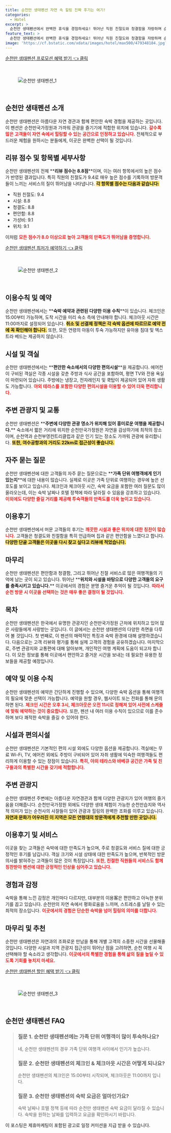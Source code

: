 ```yaml
---
title: 순천만 생태펜션 자연 속 힐링 진짜 후기는 여기!
categories:
  - Hotel
excerpt: >
  순천만 생태펜션에서 완벽한 휴식을 경험하세요! 뛰어난 직원 친절도와 청결함을 자랑하며 순천의 명소와 가까운 위치에 있습니다. 가족 단위 여행객들 사이에서 인기 만점인 이곳에서 특별한 순간을 만들어보세요!
feature_text: >
  순천만 생태펜션에서 완벽한 휴식을 경험하세요! 뛰어난 직원 친절도와 청결함을 자랑하며 순천의 명소와 가까운 위치에 있습니다. 가족 단위 여행객들 사이에서 인기 만점인 이곳에서 특별한 순간을 만들어보세요!
image: 'https://cf.bstatic.com/xdata/images/hotel/max500/479348184.jpg?k=903b500c6afddd9786fe081edbf2d75ebe59482519dd761c876a9cf5a0aeeadf&o=&hp=1'
---
```


<p><a class="modoo-button" href="https://tinyurl.com/2a2qvbd7" rel="nofollow noopener">순천만 생태펜션 프로모션 혜택 받기 👈 클릭</a></p><br/>
<figure class="image"><img alt="순천만 생태펜션_1" src="https://cf.bstatic.com/xdata/images/hotel/max1024x768/482372581.jpg?k=43458a3410e1417c18339fee20520cff123d02ae4ec778b83a514b2c87788959&amp;o=&amp;hp=1"/></figure><br/>

<h2 id="순천만_생태펜션 소개">순천만 생태펜션 소개</h2>
<p>순천만 생태펜션은 아름다운 자연 경관과 함께 편안한 숙박 경험을 제공하는 곳입니다. 이 펜션은 순천만국가정원과 가까워 관광을 즐기기에 적합한 위치에 있습니다. <b><span style="color: #ee2323;">갈수록 많은 고객들이 자연 속에서 힐링할 수 있는 공간으로 인정하고 있습니다.</span></b> 전체적으로 부드러운 체험을 원하시는 분들에게, 이곳은 완벽한 선택이 될 것입니다.</p>
<h2 id="리뷰_점수_및_세부사항">리뷰 점수 및 항목별 세부사항</h2>
<p>순천만 생태펜션의 전체 **<b>리뷰 점수는 8.8점</b>**이며, 이는 여러 항목에서의 높은 점수가 반영된 결과입니다. 특히 직원의 친절도가 9.4로 매우 높은 점수를 기록하여 방문객들이 느끼는 서비스의 질이 뛰어남을 나타냅니다. <b><span style="background-color: #ffe066;">각 항목별 점수는 다음과 같습니다:</span></b></p>
<ul>
<li>직원 친절도: 9.4</li>
<li>시설: 8.8</li>
<li>청결도: 8.8</li>
<li>편안함: 8.8</li>
<li>가성비: 9.1</li>
<li>위치: 9.1</li>
</ul>
<p>이처럼 <b><span style="color: #ee2323;">모든 점수가 8.0 이상으로 높아 고객들의 만족도가 뛰어남을 증명합니다.</span></b></p>
<p><a class="modoo-button" href="https://tinyurl.com/2a2qvbd7" rel="nofollow noopener">순천만 생태펜션 최저가 예약하기 👈 클릭</a></p><br/>
<figure class="image"><img alt="순천만 생태펜션_2" src="https://cf.bstatic.com/xdata/images/hotel/max500/479348184.jpg?k=903b500c6afddd9786fe081edbf2d75ebe59482519dd761c876a9cf5a0aeeadf&amp;o=&amp;hp=1"/></figure><br/>
<h2 id="이용_수칙_및_예약">이용수칙 및 예약</h2>
<p>순천만 생태펜션에서는 **<b>숙박 예약과 관련된 다양한 이용 수칙</b>**이 있습니다. 체크인은 15:00부터 가능하며, 도착 시간을 미리 숙소 측에 안내해야 합니다. 체크아웃 시간은 11:00까지로 설정되어 있습니다. <b><span style="background-color: #ffe066;">취소 및 선결제 정책은 각 숙박 옵션에 따르므로 예약 전에 꼭 확인해야 합니다.</span></b> 또한, 모든 연령의 아동이 투숙 가능하지만 유아용 침대 및 엑스트라 베드는 제공하지 않습니다.</p>
<h2 id="시설_및_객실">시설 및 객실</h2>
<p>순천만 생태펜션에서는 **<b>편안한 숙소에서의 다양한 편의시설</b>**을 제공합니다. 에어컨이 구비된 객실은 각종 시설을 갖춘 주방과 식사 공간을 포함하여, 평면 TV와 전용 욕실이 마련되어 있습니다. 주방에는 냉장고, 전자레인지 및 쿡탑이 제공되어 있어 자취 생활도 가능합니다. <b><span style="color: #ee2323;">야외 테라스를 포함한 다양한 편의시설을 이용할 수 있어 더욱 편리합니다.</span></b></p>
<h2 id="주변_관광지_및_교통">주변 관광지 및 교통</h2>
<p>순천만 생태펜션은 **<b>주변에 다양한 관광 명소가 위치해 있어 흥미로운 여행을 제공합니다.</b>** 숙소에서 짧은 거리에 위치한 순천만국가정원은 자연을 감상하기에 최적의 장소이며, 순천역과 순천부영컨트리클럽과 같은 인기 있는 장소도 가까워 관광에 유리합니다. <b><span style="background-color: #ffe066;">또한, 여수공항과의 거리도 22km로 접근성이 좋습니다.</span></b></p>
<h2 id="자주 묻는 질문">자주 묻는 질문</h2>
<p>순천만 생태펜션에 대한 고객들의 자주 묻는 질문으로는 **<b>가족 단위 여행객에게 인기 있는지</b>**에 대한 내용이 많습니다. 실제로 이곳은 가족 단위로 여행하는 경우에 높은 선호도를 보이고 있습니다. 체크인과 체크아웃 시간, 숙박 요금을 포함한 여러 질문도 많이 올라오는데, 이는 숙박 날짜나 호텔 정책에 따라 달라질 수 있음을 강조하고 있습니다. <b><span style="color: #ee2323;">이외에도 다양한 즐길 거리를 제공해 투숙객들의 만족도를 더욱 높이고 있습니다.</span></b></p>
<h2 id="이용후기">이용후기</h2>
<p>순천만 생태펜션에서 머문 고객들의 후기는 <b><span style="color: #ee2323;">깨끗한 시설과 좋은 위치에 대한 칭찬이 많습니다.</span></b> 고객들은 청결도와 친절함을 특히 언급하며 집과 같은 편안함을 느꼈다고 합니다. <b><span style="background-color: #ffe066;">다양한 단골 고객들은 이곳을 다시 찾고 싶다고 리뷰에 적었습니다.</span></b></p>
<h2 id="마무리">마무리</h2>
<p>순천만 생태펜션은 편안함과 청결함, 그리고 뛰어난 친절 서비스로 많은 여행객들의 기억에 남는 곳이 되고 있습니다. 뛰어난 **<b>위치와 시설을 바탕으로 다양한 고객들의 요구를 충족시키고 있습니다.</b>** 이곳에서의 경험은 분명 즐거운 추억이 될 것입니다. <b><span style="color: #ee2323;">따라서 순천 방문 시 이곳을 선택하는 것은 매우 좋은 결정이 될 것입니다.</span></b></p>
<h2 id="순천만_생태펜션_목차">목차</h2>
<p>순천만 생태펜션은 한국에서 유명한 관광지인 순천만국가정원 근처에 위치하고 있어 많은 사람들에게 사랑받는 곳입니다. 이 글에서는 순천만 생태펜션의 다양한 측면을 다루어 볼 것입니다. 첫 번째로, 이 펜션의 매력적인 특징과 숙박 환경에 대해 설명하겠습니다. 다음으로는 고객 리뷰와 평가를 통해 실제 고객의 경험을 공유하겠습니다. 마지막으로, 주변 관광지와 교통편에 대해 알아보며, 개인적인 여행 계획에 도움이 되고자 합니다. 이 모든 정보를 통해 이곳에서 편안하고 즐거운 시간을 보내는 데 필요한 유용한 정보들을 제공할 예정입니다.</p>
<h2 id="예약_및_이용_수칙">예약 및 이용 수칙</h2>
<p>순천만 생태펜션의 예약은 간단하게 진행할 수 있으며, 다양한 숙박 옵션을 통해 여행객의 필요에 맞춘 선택이 가능합니다. 예약을 원할 경우, 웹사이트 또는 전화를 통해 문의하면 된다. <b><span style="color: #ee2323;">체크인 시간은 오후 3시, 체크아웃은 오전 11시로 정해져 있어 사전에 스케줄에 맞춰 예약하는 것이 중요합니다.</span></b> 또한, 펜션 내 여러 이용 수칙이 있으므로 이를 준수하며 보다 쾌적한 숙박을 즐길 수 있어야 한다.</p>
<h2 id="시설과_편의시설">시설과 편의시설</h2>
<p>순천만 생태펜션은 기본적인 편의 시설 외에도 다양한 옵션을 제공합니다. 객실에는 무료 Wi-Fi, TV, 에어컨 외에도 주방이 구비되어 있어 자취 생활에 익숙한 여행객들도 편리하게 이용할 수 있는 장점이 있습니다. <b><span style="color: #ee2323;">특히, 야외 테라스와 바베큐 공간은 가족 및 친구들과의 특별한 시간을 갖기에 적합합니다.</span></b></p>
<h2 id="주변_관광지">주변 관광지</h2>
<p>순천만 생태펜션 주변에는 아름다운 자연경관과 함께 다양한 관광지가 있어 여행의 즐거움을 더해줍니다. 순천만국가정원 외에도 다양한 생태 체험이 가능한 순천만습지와 역사적 의미가 있는 순천사의 사찰들이 있어 관광과 힐링의 완벽한 조화를 이루고 있습니다. <b><span style="background-color: #ffe066;">자연과 문화가 어우러진 이 지역은 모든 연령대의 방문객에게 추천할 만한 곳입니다.</span></b></p>
<h2 id="이용후기 및 서비스">이용후기 및 서비스</h2>
<p>이곳을 찾는 고객들은 숙박에 대한 만족도가 높으며, 주로 청결도와 서비스 질에 대한 긍정적인 후기를 남깁니다. 객실 크기와 시설 상태에 대한 만족도가 높으며, 반복적인 방문 의사를 밝혀주는 고객들이 많은 것이 특징입니다. <b><span style="color: #ee2323;">또한, 친절한 직원들의 서비스도 함께 칭찬받아 펜션에 대한 긍정적인 인상을 심어주고 있습니다.</span></b></p>
<h2 id="경험과_감정">경험과 감정</h2>
<p>숙박을 통해 느낀 감정은 개인마다 다르지만, 대부분의 이용客은 편안하고 아늑한 분위기를 꼽고 있습니다. 순천만의 자연 속에서 평화로움을 느끼며, 스트레스를 날릴 수 있는 최적의 장소입니다. <b><span style="color: #ee2323;">이곳에서의 경험은 단순한 숙박을 넘어 힐링의 의미를 더합니다.</span></b></p>
<h2 id="마무리_그리고_추천">마무리 및 추천</h2>
<p>순천만 생태펜션은 자연과의 조화로운 만남을 통해 개별 고객의 소중한 시간을 선물해줄 것입니다. 다양한 시설과 지역 관광지 접근성이 뛰어난 점을 고려하면, 순천 여행 시 꼭 선택해야 할 숙소라고 생각합니다. <b><span style="color: #ee2323;">이곳에서의 특별한 경험을 통해 삶의 질을 높일 수 있도록 기회를 놓치지 마세요.</span></b></p>

<p><a class="modoo-button" href="https://tinyurl.com/2a2qvbd7" rel="nofollow noopener">순천만 생태펜션 할인 혜택 받기 👈 클릭</a></p><br>

<figure class="image"><img src="https://cf.bstatic.com/xdata/images/hotel/max500/479348214.jpg?k=750c8a4fd90ec9daa93103a81f2a1db738dc4fcaa2d6078a63e27e14e3a13d25&o=&hp=1" alt="순천만 생태펜션_3"></figure><br>
<h2 id="순천만 생태펜션_FAQ">순천만 생태펜션 FAQ</h2>
<div itemscope="" itemtype="https://schema.org/FAQPage"> 
<blockquote> 
<div itemscope="" itemprop="mainEntity" itemtype="https://schema.org/Question"> 
<h3 id="질문_1" itemprop="name">질문 1. 순천만 생태펜션에는 가족 단위 여행객이 많이 투숙하나요?</h3> 
<div itemscope="" itemprop="acceptedAnswer" itemtype="https://schema.org/Answer"> 
<span itemprop="text"> 
<p>네, 순천만 생태펜션의 경우 가족 단위 여행객 사이에서 인기가 높습니다.</p> 
</span> 
</div> 
</div> 

<div itemscope="" itemprop="mainEntity" itemtype="https://schema.org/Question"> 
<h3 id="질문_2" itemprop="name">질문 2. 순천만 생태펜션의 체크인 & 체크아웃 시간은 어떻게 되나요?</h3> 
<div itemscope="" itemprop="acceptedAnswer" itemtype="https://schema.org/Answer"> 
<span itemprop="text"> 
<p>순천만 생태펜션의 체크인은 15:00부터 시작되며, 체크아웃은 11:00까지 입니다.</p> 
</span> 
</div> 
</div> 

<div itemscope="" itemprop="mainEntity" itemtype="https://schema.org/Question"> 
<h3 id="질문_3" itemprop="name">질문 3. 순천만 생태펜션의 숙박 요금은 얼마인가요?</h3> 
<div itemscope="" itemprop="acceptedAnswer" itemtype="https://schema.org/Answer"> 
<span itemprop="text"> 
<p>숙박 날짜나 호텔 정책 등에 따라 순천만 생태펜션 숙박 요금이 달라질 수 있습니다. 숙박을 원하는 날짜를 입력하고 요금을 확인하시기 바랍니다.</p> 
</span> 
</div> 
</div> 
</blockquote> 
</div><p>이 포스팅은 제휴마케팅이 포함된 광고로 일정 커미션을 지급 받을 수 있습니다.</p>

